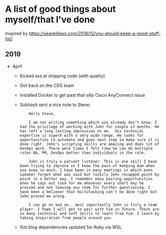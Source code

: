 # A list of good things about myself/that I've done

Inspired by <https://seankilleen.com/2018/12/you-should-keep-a-good-stuff-list/>

## 2019

* April
  * Kicked ass at shipping code (with quality)
  * Got back on the CDS team
  * Installed Docker to get past that silly Cisco AnyConnect issue
  * Subhash sent a nice note to Steve:

            Hello Steve,

            I am not writing something which you already don’t know. I had the privilege of working with John for couple of months. He has left a long lasting impression on me.  His technical expertise is superb with a very wide range. He looks for opportunities to automate and goes next step to make sure it is done right. John’s scripting skills are amazing and does lot of DevOps work. There were times I felt like he can do multiple roles BA, PM, DevOps better than individuals in the role.

            John is truly a patient listener. This is one skill I have been trying to improve so I know the pain of keeping mum when you know so much. I have been in many meetings in which even speaker forgot what was said but luckily John recapped point by point in a better way. I remember many pairing opportunities when he says out loud for me whenever every short key he pressed and not leaving any room for further questioning. I have been a believer that multitasking can’t be done right but John proved me wrong.

            I can go on and on.. most importantly John is truly a team player. I hope I will get to pair with him in future. There are so many technical and soft skills to learn from him. I learn by taking inspiration from people around you.

  * Got blog dependencies updated for Ruby via WSL
